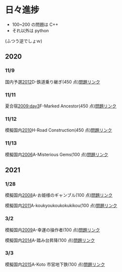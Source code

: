 # 日々進捗

- 100~200 の問題は C++
- それ以外は python

(ふつう逆でしょｗ)

## 2020

### 11/9

国内予選[2012](https://github.com/horiso0921/CompetitivePrograming/tree/master/ICPC/Past-JP/2012)D-鉄道乗り継ぎ(450 点)[問題リンク](http://judge.u-aizu.ac.jp/onlinejudge/description.jsp?id=1182&lang=jp)

### 11/11

夏合宿[2009:day3](https://github.com/horiso0921/CompetitivePrograming/tree/master/ICPC/Summer/2009/day3)F-Marked Ancestor(450 点)[問題リンク](http://judge.u-aizu.ac.jp/onlinejudge/description.jsp?id=2170)

### 11/12

模擬国内[2010](https://github.com/horiso0921/CompetitivePrograming/tree/master/ICPC/Trial-JP/2010)H-Road Construction(450 点)[問題リンク](http://judge.u-aizu.ac.jp/onlinejudge/description.jsp?id=2249)

### 11/13

模擬国内[2006](https://github.com/horiso0921/CompetitivePrograming/tree/master/ICPC/Trial-JP/2006)A-Misterious Gems(100 点)[問題リンク](http://judge.u-aizu.ac.jp/onlinejudge/description.jsp?id=2000&lang=jp)

## 2021

### 1/28

模擬国内[2008](https://github.com/horiso0921/CompetitivePrograming/tree/master/ICPC/Trial-JP/2008)A-お姫様のギャンブル(100 点)[問題リンク](https://judge.u-aizu.ac.jp/onlinejudge/description.jsp?id=2018&lang=jp)

模擬国内[2011](https://github.com/horiso0921/CompetitivePrograming/tree/master/ICPC/Trial-JP/2011)A-koukyoukoukokukikou(100 点)[問題リンク](https://judge.u-aizu.ac.jp/onlinejudge/description.jsp?id=2252&lang=jp)

### 3/2

模擬国内[2009](https://github.com/horiso0921/CompetitivePrograming/tree/master/ICPC/Trial-JP/2009)A-幸運の操作者(100 点)[問題リンク](https://judge.u-aizu.ac.jp/onlinejudge/description.jsp?id=2149&lang=jp)

模擬国内[2014](https://github.com/horiso0921/CompetitivePrograming/tree/master/ICPC/Trial-JP/2014)A-踏み台昇降(100 点)[問題リンク](https://judge.u-aizu.ac.jp/onlinejudge/description.jsp?id=2582&lang=jp)

### 3/3

模擬国内[2015](https://github.com/horiso0921/CompetitivePrograming/tree/master/ICPC/Trial-JP/2015)A-Koto 市営地下鉄(100 点)[問題リンク](https://judge.u-aizu.ac.jp/onlinejudge/description.jsp?id=2699&lang=jp)
